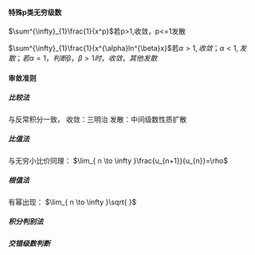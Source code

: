 
#### 特殊p类无穷级数
$\sum^{\infty}_{1}\frac{1}{x^p}$若p>1,收敛，p<=1发散

$\sum^{\infty}_{1}\frac{1}{x^{\alpha}ln^{\beta}x}$若$\alpha>1,收敛；\alpha<1,发散；若\alpha=1，判断\beta，\beta>1时，收敛，其他发散$

#### 审敛准则

##### 比较法
与反常积分一致，
收敛：三明治
发散：中间级数性质扩散
##### 比值法
与无穷小比价同理：
$\lim_{ n \to \infty }\frac{u_{n+1}}{u_{n}}=\rho$
##### 根值法
有幂出现：
$\lim_{ n \to \infty }\sqrt{  }$
##### 积分判别法

##### 交错级数判断
